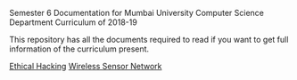 Semester 6 Documentation for Mumbai University Computer Science Department Curriculum of 2018-19

This repository has all the documents required to read if you want to get full information of the curriculum present.

<a href="http://ganeshtiwari.me/semester6/ethicalhacking/">Ethical Hacking</a>
<a href="http://ganeshtiwari.me/semester6/wsn/">Wireless Sensor Network</a>